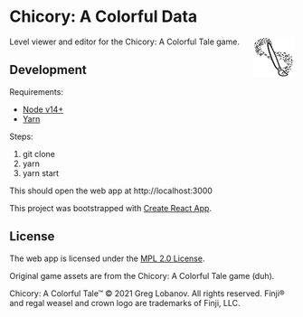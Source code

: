 # Chicory: A Colorful Data

<img alt="Chicory: A Colorful Tale game logo" align="right" src="./src/icon144.png" width="72" />

Level viewer and editor for the Chicory: A Colorful Tale game.

## Development

Requirements:

- [Node v14+](https://nodejs.org)
- [Yarn](https://yarnpkg.com)

Steps:

1. git clone
2. yarn
3. yarn start

This should open the web app at http://localhost:3000

This project was bootstrapped with [Create React App](https://create-react-app.dev/docs/getting-started/).

## License

The web app is licensed under the [MPL 2.0 License](https://www.mozilla.org/en-US/MPL/2.0/).

Original game assets are from the Chicory: A Colorful Tale game (duh).

Chicory: A Colorful Tale™ © 2021 Greg Lobanov. All rights reserved. Finji® and regal weasel and crown logo are trademarks of Finji, LLC.
